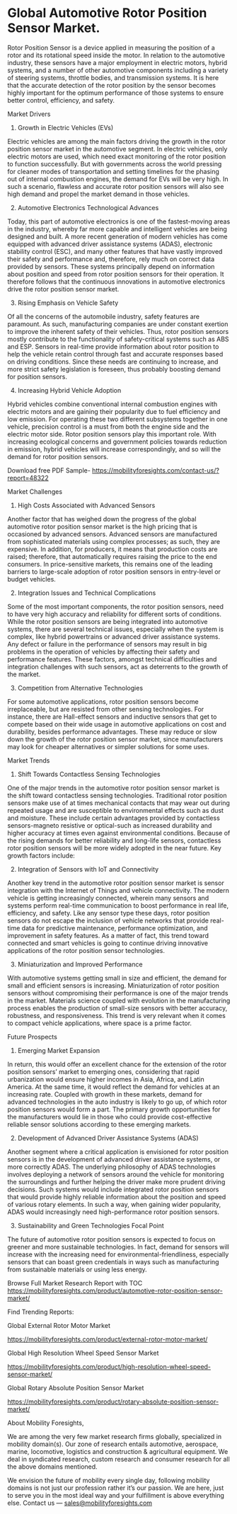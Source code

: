 # Global Automotive Rotor Position Sensor Market.

Rotor Position Sensor is a device applied in measuring the position of a rotor and its rotational speed inside the motor. In relation to the automotive industry, these sensors have a major employment in electric motors, hybrid systems, and a number of other automotive components including a variety of steering systems, throttle bodies, and transmission systems. It is here that the accurate detection of the rotor position by the sensor becomes highly important for the optimum performance of those systems to ensure better control, efficiency, and safety.

Market Drivers

1. Growth in Electric Vehicles (EVs)

Electric vehicles are among the main factors driving the growth in the rotor position sensor market in the automotive segment. In electric vehicles, only electric motors are used, which need exact monitoring of the rotor position to function successfully. But with governments across the world pressing for cleaner modes of transportation and setting timelines for the phasing out of internal combustion engines, the demand for EVs will be very high. In such a scenario, flawless and accurate rotor position sensors will also see high demand and propel the market demand in those vehicles.

2. Automotive Electronics Technological Advances

Today, this part of automotive electronics is one of the fastest-moving areas in the industry, whereby far more capable and intelligent vehicles are being designed and built. A more recent generation of modern vehicles has come equipped with advanced driver assistance systems (ADAS), electronic stability control (ESC), and many other features that have vastly improved their safety and performance and, therefore, rely much on correct data provided by sensors. These systems principally depend on information about position and speed from rotor position sensors for their operation. It therefore follows that the continuous innovations in automotive electronics drive the rotor position sensor market.

3. Rising Emphasis on Vehicle Safety

Of all the concerns of the automobile industry, safety features are paramount. As such, manufacturing companies are under constant exertion to improve the inherent safety of their vehicles. Thus, rotor position sensors mostly contribute to the functionality of safety-critical systems such as ABS and ESP. Sensors in real-time provide information about rotor position to help the vehicle retain control through fast and accurate responses based on driving conditions. Since these needs are continuing to increase, and more strict safety legislation is foreseen, thus probably boosting demand for position sensors.

4. Increasing Hybrid Vehicle Adoption

Hybrid vehicles combine conventional internal combustion engines with electric motors and are gaining their popularity due to fuel efficiency and low emission. For operating these two different subsystems together in one vehicle, precision control is a must from both the engine side and the electric motor side. Rotor position sensors play this important role. With increasing ecological concerns and government policies towards reduction in emission, hybrid vehicles will increase correspondingly, and so will the demand for rotor position sensors.

Download free PDF Sample- https://mobilityforesights.com/contact-us/?report=48322

Market Challenges

1. High Costs Associated with Advanced Sensors

Another factor that has weighed down the progress of the global automotive rotor position sensor market is the high pricing that is occasioned by advanced sensors. Advanced sensors are manufactured from sophisticated materials using complex processes; as such, they are expensive. In addition, for producers, it means that production costs are raised; therefore, that automatically requires raising the price to the end consumers. In price-sensitive markets, this remains one of the leading barriers to large-scale adoption of rotor position sensors in entry-level or budget vehicles.

2. Integration Issues and Technical Complications

Some of the most important components, the rotor position sensors, need to have very high accuracy and reliability for different sorts of conditions. While the rotor position sensors are being integrated into automotive systems, there are several technical issues, especially when the system is complex, like hybrid powertrains or advanced driver assistance systems. Any defect or failure in the performance of sensors may result in big problems in the operation of vehicles by affecting their safety and performance features. These factors, amongst technical difficulties and integration challenges with such sensors, act as deterrents to the growth of the market.

3. Competition from Alternative Technologies

For some automotive applications, rotor position sensors become irreplaceable, but are resisted from other sensing technologies. For instance, there are Hall-effect sensors and inductive sensors that get to compete based on their wide usage in automotive applications on cost and durability, besides performance advantages. These may reduce or slow down the growth of the rotor position sensor market, since manufacturers may look for cheaper alternatives or simpler solutions for some uses.

Market Trends

1. Shift Towards Contactless Sensing Technologies

One of the major trends in the automotive rotor position sensor market is the shift toward contactless sensing technologies. Traditional rotor position sensors make use of at times mechanical contacts that may wear out during repeated usage and are susceptible to environmental effects such as dust and moisture. These include certain advantages provided by contactless sensors-magneto resistive or optical-such as increased durability and higher accuracy at times even against environmental conditions. Because of the rising demands for better reliability and long-life sensors, contactless rotor position sensors will be more widely adopted in the near future. Key growth factors include:

2. Integration of Sensors with IoT and Connectivity

Another key trend in the automotive rotor position sensor market is sensor integration with the Internet of Things and vehicle connectivity. The modern vehicle is getting increasingly connected, wherein many sensors and systems perform real-time communication to boost performance in real life, efficiency, and safety. Like any sensor type these days, rotor position sensors do not escape the inclusion of vehicle networks that provide real-time data for predictive maintenance, performance optimization, and improvement in safety features. As a matter of fact, this trend toward connected and smart vehicles is going to continue driving innovative applications of the rotor position sensor technologies.

3. Miniaturization and Improved Performance

With automotive systems getting small in size and efficient, the demand for small and efficient sensors is increasing. Miniaturization of rotor position sensors without compromising their performance is one of the major trends in the market. Materials science coupled with evolution in the manufacturing process enables the production of small-size sensors with better accuracy, robustness, and responsiveness. This trend is very relevant when it comes to compact vehicle applications, where space is a prime factor.

Future Prospects

1. Emerging Market Expansion

In return, this would offer an excellent chance for the extension of the rotor position sensors’ market to emerging ones, considering that rapid urbanization would ensure higher incomes in Asia, Africa, and Latin America. At the same time, it would reflect the demand for vehicles at an increasing rate. Coupled with growth in these markets, demand for advanced technologies in the auto industry is likely to go up, of which rotor position sensors would form a part. The primary growth opportunities for the manufacturers would lie in those who could provide cost-effective reliable sensor solutions according to these emerging markets.

2. Development of Advanced Driver Assistance Systems (ADAS)

Another segment where a critical application is envisioned for rotor position sensors is in the development of advanced driver assistance systems, or more correctly ADAS. The underlying philosophy of ADAS technologies involves deploying a network of sensors around the vehicle for monitoring the surroundings and further helping the driver make more prudent driving decisions. Such systems would include integrated rotor position sensors that would provide highly reliable information about the position and speed of various rotary elements. In such a way, when gaining wider popularity, ADAS would increasingly need high-performance rotor position sensors.

3. Sustainability and Green Technologies Focal Point

The future of automotive rotor position sensors is expected to focus on greener and more sustainable technologies. In fact, demand for sensors will increase with the increasing need for environmental-friendliness, especially sensors that can boast green credentials in ways such as manufacturing from sustainable materials or using less energy.

Browse Full Market Research Report with TOC https://mobilityforesights.com/product/automotive-rotor-position-sensor-market/

Find Trending Reports:

Global External Rotor Motor Market

https://mobilityforesights.com/product/external-rotor-motor-market/

Global High Resolution Wheel Speed Sensor Market

https://mobilityforesights.com/product/high-resolution-wheel-speed-sensor-market/

Global Rotary Absolute Position Sensor Market

https://mobilityforesights.com/product/rotary-absolute-position-sensor-market/

About Mobility Foresights,

We are among the very few market research firms globally, specialized in mobility domain(s). Our zone of research entails automotive, aerospace, marine, locomotive, logistics and construction & agricultural equipment. We deal in syndicated research, custom research and consumer research for all the above domains mentioned.

We envision the future of mobility every single day, following mobility domains is not just our profession rather it’s our passion. We are here, just to serve you in the most ideal way and your fulfillment is above everything else. Contact us — sales@mobilityforesights.com
